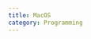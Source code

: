 ```yaml
---
title: MacOS
category: Programming
---
```


<div id="github"></div>
<script>  
getText('https://raw.githubusercontent.com/WheatBeer/posts/master/programming/mac.md');
</script>
